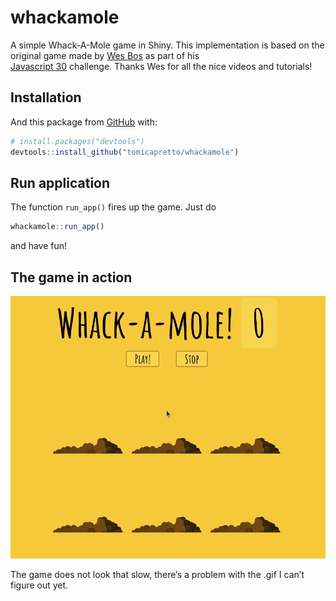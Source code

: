 
<!-- README.md is generated from README.Rmd. Please edit that file -->

# whackamole

<!-- badges: start -->
<!-- badges: end -->

A simple Whack-A-Mole game in Shiny. This implementation is based on the
original game made by [Wes Bos](https://wesbos.com/) as part of his  
[Javascript 30](https://javascript30.com/) challenge. Thanks Wes for all
the nice videos and tutorials!

## Installation

And this package from [GitHub](https://github.com/) with:

``` r
# install.packages("devtools")
devtools::install_github("tomicapretto/whackamole")
```

## Run application

The function `run_app()` fires up the game. Just do

``` r
whackamole::run_app()
```

and have fun!

## The game in action

![](imgs/whackamole.gif)

The game does not look that slow, there’s a problem with the .gif I
can’t figure out yet.
